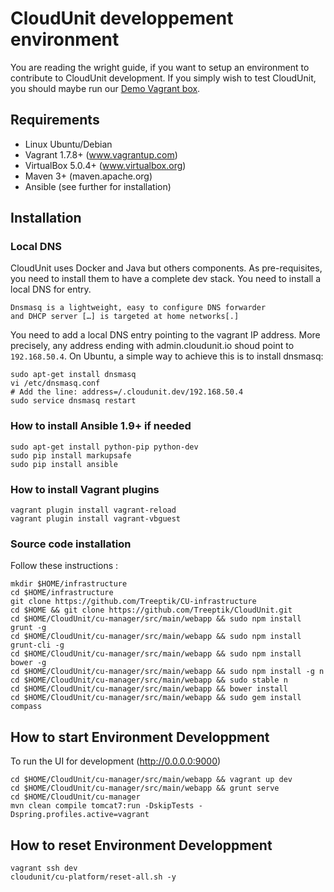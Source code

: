 
# CloudUnit developpement environment

You are reading the wright guide, if you want to setup an environment to contribute to CloudUnit development.
If you simply wish to test CloudUnit, you should maybe run our [Demo Vagrant box](DEMO-GUIDE.md).

## Requirements

* Linux Ubuntu/Debian 
* Vagrant 1.7.8+ (www.vagrantup.com)
* VirtualBox 5.0.4+ (www.virtualbox.org)
* Maven 3+ (maven.apache.org)
* Ansible (see further for installation)

## Installation 

### Local DNS

CloudUnit uses Docker and Java but others components. As pre-requisites, you need to install them to have a complete dev stack. You need to install a local DNS for entry.
```
Dnsmasq is a lightweight, easy to configure DNS forwarder 
and DHCP server […] is targeted at home networks[.]
```
You need to add a local DNS entry pointing to the vagrant IP address. More precisely, any address ending with admin.cloudunit.io shoud point to `192.168.50.4`. On Ubuntu, a simple way to achieve this is to install dnsmasq:
```
sudo apt-get install dnsmasq
vi /etc/dnsmasq.conf
# Add the line: address=/.cloudunit.dev/192.168.50.4                      
sudo service dnsmasq restart
```

### How to install Ansible 1.9+ if needed

```
sudo apt-get install python-pip python-dev
sudo pip install markupsafe
sudo pip install ansible
```

### How to install Vagrant plugins
```
vagrant plugin install vagrant-reload
vagrant plugin install vagrant-vbguest
```
### Source code installation

Follow these instructions : 
```
mkdir $HOME/infrastructure
cd $HOME/infrastructure
git clone https://github.com/Treeptik/CU-infrastructure
cd $HOME && git clone https://github.com/Treeptik/CloudUnit.git
cd $HOME/CloudUnit/cu-manager/src/main/webapp && sudo npm install grunt -g
cd $HOME/CloudUnit/cu-manager/src/main/webapp && sudo npm install grunt-cli -g
cd $HOME/CloudUnit/cu-manager/src/main/webapp && sudo npm install bower -g
cd $HOME/CloudUnit/cu-manager/src/main/webapp && sudo npm install -g n
cd $HOME/CloudUnit/cu-manager/src/main/webapp && sudo stable n
cd $HOME/CloudUnit/cu-manager/src/main/webapp && bower install
cd $HOME/CloudUnit/cu-manager/src/main/webapp && sudo gem install compass
```

## How to start Environment Developpment

To run the UI for development (http://0.0.0.0:9000)
```
cd $HOME/CloudUnit/cu-manager/src/main/webapp && vagrant up dev
cd $HOME/CloudUnit/cu-manager/src/main/webapp && grunt serve
cd $HOME/CloudUnit/cu-manager
mvn clean compile tomcat7:run -DskipTests -Dspring.profiles.active=vagrant
```

## How to reset Environment Developpment

```
vagrant ssh dev
cloudunit/cu-platform/reset-all.sh -y
```

